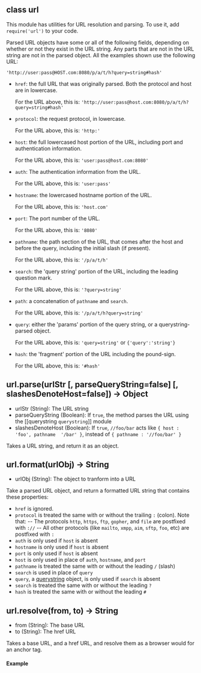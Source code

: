 
## class url

This module has utilities for URL resolution and parsing. To use it, add `require('url')` to your code.

Parsed URL objects have some or all of the following fields, depending on whether or not they exist in the URL string. Any parts that are not in the URL string are not in the parsed object. All the examples shown use the following URL:

`'http://user:pass@HOST.com:8080/p/a/t/h?query=string#hash'`

* `href`: the full URL that was originally parsed. Both the protocol and host are in lowercase.

  For the URL above, this is: `'http://user:pass@host.com:8080/p/a/t/h?query=string#hash'`
  
* `protocol`: the request protocol, in lowercase.

  For the URL above, this is: `'http:'`
  
* `host`: the full lowercased host portion of the URL, including port and authentication information.

  For the URL above, this is: `'user:pass@host.com:8080'`
  
* `auth`: The authentication information from the URL.

  For the URL above, this is: `'user:pass'`
  
* `hostname`: the lowercased hostname portion of the URL.

  For the URL above, this is: `'host.com'`
  
* `port`: The port number of the URL.

  For the URL above, this is: `'8080'`
  
* `pathname`: the path section of the URL, that comes after the host and before the query, including the initial slash (if present).

  For the URL above, this is: `'/p/a/t/h'`
  
* `search`: the 'query string' portion of the URL, including the leading question mark.

  For the URL above, this is: `'?query=string'`
  
* `path`: a concatenation of `pathname` and `search`.

  For the URL above, this is: `'/p/a/t/h?query=string'`
  
* `query`: either the 'params' portion of the query string, or a querystring-parsed object.

  For the URL above, this is: `'query=string'` or `{'query':'string'}`
  
* `hash`: the 'fragment' portion of the URL including the pound-sign.

  For the URL above, this is: `'#hash'`





## url.parse(urlStr [, parseQueryString=false] [, slashesDenoteHost=false]) -> Object
- urlStr (String): The URL string
- parseQueryString (Boolean): If `true`, the method parses the URL using the [[querystring `querystring`]] module
- slashesDenoteHost (Boolean): If `true`, `//foo/bar` acts like `{ host : 'foo', pathname  '/bar' }`, instead of `{ pathname : '//foo/bar' }`

Takes a URL string, and return it as an object.

 



## url.format(urlObj) -> String
 - urlObj (String): The object to tranform into a URL

Take a parsed URL object, and return a formatted URL string that contains these properties:

* `href` is ignored.
* `protocol` is treated the same with or without the trailing `:` (colon). Note that:
  -- The protocols `http`, `https`, `ftp`, `gopher`, and `file` are postfixed with `://`
  -- All other protocols (like `mailto`, `xmpp`, `aim`, `sftp`, `foo`, etc) are postfixed with `:`
* `auth` is only used if `host` is absent
* `hostname` is only used if `host` is absent
* `port` is only used if `host` is absent
* `host` is only used in place of `auth`, `hostname`, and `port`
* `pathname` is treated the same with or without the leading `/` (slash)
* `search` is used in place of `query`
* `query`, a [querystring](querystring.html) object, is only used if `search` is absent
* `search` is treated the same with or without the leading `?` 
* `hash` is treated the same with or without the leading `#` 

 



## url.resolve(from, to) -> String
- from (String): The base URL
- to  (String): The href URL

Takes a base URL, and a href URL, and resolve them as a browser would for an anchor tag.

#### Example
	
<script src='http://snippets.c9.io/github.com/c9/nodemanual.org-examples/nodejs_ref_guide/url/url.resolve.js?linestart=3&lineend=0&showlines=false' defer='defer'></script>
 

